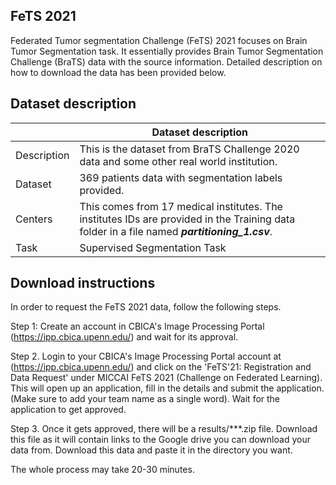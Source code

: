 ## FeTS 2021


Federated Tumor segmentation Challenge (FeTS) 2021 focuses on Brain Tumor Segmentation task. It essentially provides Brain Tumor Segmentation Challenge (BraTS) data with the source 
information. Detailed description on how to download the data has been provided below.

## Dataset description

|                   | Dataset description 
| ----------------- | -----------------------------------------------
| Description       | This is the dataset from BraTS Challenge 2020 data and some other real world institution.
| Dataset           | 369 patients data with segmentation labels provided.
| Centers           | This comes from 17 medical institutes. The institutes IDs are provided in the Training data folder in a file named **_partitioning_1.csv_**.
| Task              | Supervised Segmentation Task

## Download instructions

In order to request the FeTS 2021 data, follow the following steps.

Step 1: Create an account in CBICA's Image Processing Portal (https://ipp.cbica.upenn.edu/) and wait for its approval.

Step 2. Login to your CBICA's Image Processing Portal account at (https://ipp.cbica.upenn.edu/) and click on the 'FeTS'21: Registration and Data Request' under MICCAI FeTS 2021 (Challenge on Federated Learning). This will open up an application, fill in the details and submit the application. (Make sure to add your team name as a single word). Wait for the application to get approved.

Step 3. Once it gets approved, there will be a results/***.zip file. Download this file as it will contain links to the Google drive you can download your data from. Download this data and paste it in the directory you want.

The whole process may take 20-30 minutes.





